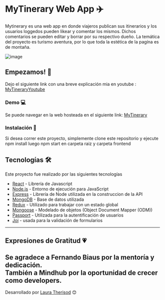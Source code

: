 # MyTinerary Web App ✈️

Mytinerary es una web app en donde viajeros publican sus itinerarios y los usuarios loggedos pueden likear y comentar los mismos. Dichos comentarios se pueden editar y borrar por su respectivo dueño. La temática del proyecto es turismo aventura, por lo que toda la estética de la pagína es de montaña.



 ![image](frontend/public/assets/mytinerary.gif)



## Empezamos! 🚀

Dejo el siguiente link con una breve explicación mia en youtube : [MyTineraryYoutube](https://youtu.be/Qu4meNVF-XM)

### Demo 💻

Se puede navegar en la web hosteada en el siguiente link: [MyTinerary](https://mytinerarytherisod.herokuapp.com/)

### Instalación 🔧

Si desea correr este proyecto, simplemente clone este repositorio  y ejecute 
npm install
luego
 npm start 
en carpeta raiz y carpeta frontend

## Tecnologías 🛠️

Este proyecto fue realizado por las siguientes tecnologías

* [React](https://reactjs.org/) - Librería de Javascript
* [Node.js](https://nodejs.org/en/) - Entorno de ejecución para JavaScript
* [Express](https://expressjs.com/) - Librería de Node utilizada en la construccion de la API
* [MongoDB](https://www.mongodb.com/) - Base de datos utilizada
* [Redux](https://react-redux.js.org/) -  Utilizado para trabajar con un estado global
* [Mongoose](https://mongoosejs.com/) - Modelado de objetos (Object Document Mapper (ODM))
* [Passport](http://www.passportjs.org/) - Utilizada para la autentificación de usuarios
* [Joi](https://www.npmjs.com/package/joi) - usada para la validación de formularios

---
## Expresiones de Gratitud 💗
Se agradece a Fernando Biaus por la mentoría y  dedicación. <br/>
También a Mindhub por la oportunidad de crecer como developers.
---
 Desarrollado por  [Laura Therisod](https://github.com/ltherisod/) 😊



